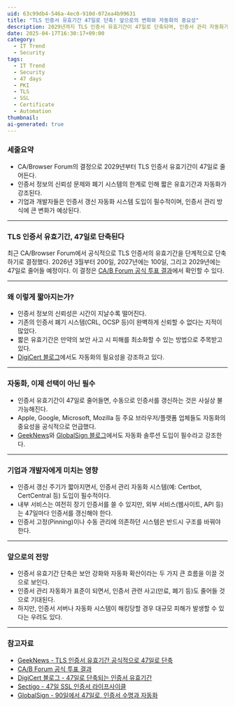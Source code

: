 ```yaml
---
uid: 63c99db4-546a-4ec0-910d-072ea4b99631
title: "TLS 인증서 유효기간 47일로 단축! 앞으로의 변화와 자동화의 중요성"
description: 2029년까지 TLS 인증서 유효기간이 47일로 단축되며, 인증서 관리 자동화가 필수로 자리잡게 된다.
date: 2025-04-17T16:30:17+09:00
category:
  - IT Trend
  - Security
tags:
  - IT Trend
  - Security
  - 47 days
  - PKI
  - TLS
  - SSL
  - Certificate
  - Automation
thumbnail: 
ai-generated: true
---
```

### 세줄요약
- CA/Browser Forum의 결정으로 2029년부터 TLS 인증서 유효기간이 47일로 줄어든다.
- 인증서 정보의 신뢰성 문제와 폐기 시스템의 한계로 인해 짧은 유효기간과 자동화가 강조된다.
- 기업과 개발자들은 인증서 갱신 자동화 시스템 도입이 필수적이며, 인증서 관리 방식에 큰 변화가 예상된다.

---

### TLS 인증서 유효기간, 47일로 단축된다

최근 CA/Browser Forum에서 공식적으로 TLS 인증서의 유효기간을 단계적으로 단축하기로 결정했다.
2026년 3월부터 200일, 2027년에는 100일, 그리고 2029년에는 47일로 줄어들 예정이다.
이 결정은 [CA/B Forum 공식 투표 결과](https://groups.google.com/a/groups.cabforum.org/g/servercert-wg/c/9768xgUUfhQ?pli=1)에서 확인할 수 있다.

---

### 왜 이렇게 짧아지는가?

- 인증서 정보의 신뢰성은 시간이 지날수록 떨어진다.
- 기존의 인증서 폐기 시스템(CRL, OCSP 등)이 완벽하게 신뢰할 수 없다는 지적이 많았다.
- 짧은 유효기간은 만약의 보안 사고 시 피해를 최소화할 수 있는 방법으로 주목받고 있다.
- [DigiCert 블로그](https://www.digicert.com/blog/tls-certificate-lifetimes-will-officially-reduce-to-47-days)에서도 자동화의 필요성을 강조하고 있다.

---

### 자동화, 이제 선택이 아닌 필수

- 인증서 유효기간이 47일로 줄어들면, 수동으로 인증서를 갱신하는 것은 사실상 불가능해진다.
- Apple, Google, Microsoft, Mozilla 등 주요 브라우저/플랫폼 업체들도 자동화의 중요성을 공식적으로 언급했다.
- [GeekNews](https://news.hada.io/topic?id=20371)와 [GlobalSign 블로그](https://www.globalsign.com/en/blog/90-days-to-47-certificate-lifespans-and-automation)에서도 자동화 솔루션 도입이 필수라고 강조한다.

---

### 기업과 개발자에게 미치는 영향

- 인증서 갱신 주기가 짧아지면서, 인증서 관리 자동화 시스템(예: Certbot, CertCentral 등) 도입이 필수적이다.
- 내부 서비스는 여전히 장기 인증서를 쓸 수 있지만, 외부 서비스(웹사이트, API 등)는 47일마다 인증서를 갱신해야 한다.
- 인증서 고정(Pinning)이나 수동 관리에 의존하던 시스템은 반드시 구조를 바꿔야 한다.

---

### 앞으로의 전망

- 인증서 유효기간 단축은 보안 강화와 자동화 확산이라는 두 가지 큰 흐름을 이끌 것으로 보인다.
- 인증서 관리 자동화가 표준이 되면서, 인증서 관련 사고(만료, 폐기 등)도 줄어들 것으로 기대된다.
- 하지만, 인증서 서버나 자동화 시스템이 해킹당할 경우 대규모 피해가 발생할 수 있다는 우려도 있다.

---

### 참고자료

- [GeekNews - TLS 인증서 유효기간 공식적으로 47일로 단축](https://news.hada.io/topic?id=20371)
- [CA/B Forum 공식 투표 결과](https://groups.google.com/a/groups.cabforum.org/g/servercert-wg/c/9768xgUUfhQ?pli=1)
- [DigiCert 블로그 - 47일로 단축되는 인증서 유효기간](https://www.digicert.com/blog/tls-certificate-lifetimes-will-officially-reduce-to-47-days)
- [Sectigo - 47일 SSL 인증서 라이프사이클](https://www.sectigo.com/resource-library/47-day-ssl-certificate-lifecycle-future-security)
- [GlobalSign - 90일에서 47일로, 인증서 수명과 자동화](https://www.globalsign.com/en/blog/90-days-to-47-certificate-lifespans-and-automation)